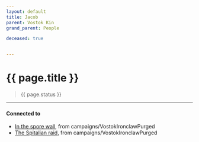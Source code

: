 ```yaml
---
layout: default
title: Jacob
parent: Vostok Kin
grand_parent: People

deceased: true


---
```


# {{ page.title }}

> {{ page.status }}

---
#### Connected to

<!-- QueryToSerialize: LIST without ID "["+ title + "](https://terra-campaigns.github.io/"+ regexreplace(file.path, ".md", "") + ")" + ", from " + regexreplace(file.folder, "degenesis/", "") FROM ([[]]) OR outgoing([[]]) WHERE file.name != this.file.name SORT file.folder DESC -->
<!-- SerializedQuery: LIST without ID "["+ title + "](https://terra-campaigns.github.io/"+ regexreplace(file.path, ".md", "") + ")" + ", from " + regexreplace(file.folder, "degenesis/", "") FROM ([[]]) OR outgoing([[]]) WHERE file.name != this.file.name SORT file.folder DESC -->
- [In the spore wall](https://terra-campaigns.github.io/degenesis/campaigns/VostokIronclawPurged/chap1), from campaigns/VostokIronclawPurged
- [The Spitalian raid](https://terra-campaigns.github.io/degenesis/campaigns/VostokIronclawPurged/chap2), from campaigns/VostokIronclawPurged
<!-- SerializedQuery END -->
